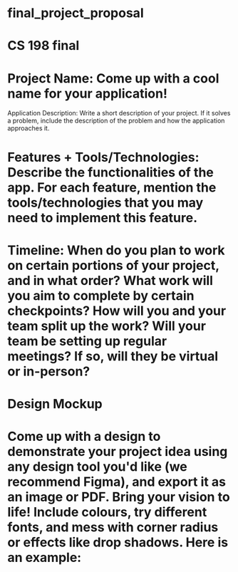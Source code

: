 # final_project_proposal
# CS 198 final

# Project Name: Come up with a cool name for your application!
 Application Description: Write a short description of your project. If it solves a problem, include the description of the problem and how the application approaches it.
# Features + Tools/Technologies: Describe the functionalities of the app. For each feature, mention the tools/technologies that you may need to implement this feature.
# Timeline: When do you plan to work on certain portions of your project, and in what order? What work will you aim to complete by certain checkpoints? How will you and your team split up the work? Will your team be setting up regular meetings? If so, will they be virtual or in-person?
# Design Mockup

# Come up with a design to demonstrate your project idea using any design tool you'd like (we recommend Figma), and export it as an image or PDF. Bring your vision to life! Include colours, try different fonts, and mess with corner radius or effects like drop shadows. Here is an example:

